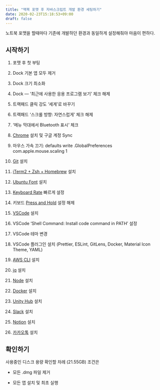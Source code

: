 ```yaml
---
title: "맥북 포맷 후 자바스크립트 개발 환경 세팅하기"
date: 2020-02-23T15:18:53+09:00
draft: false
---
```


노트북 포맷을 할때마다 기존에 개발하던 환경과 동일하게 설정해줘야 마음이 편하다.

## 시작하기

1. 포맷 후 첫 부팅

1. Dock 기본 앱 모두 제거

1. Dock 크기 최소화

1. Dock — ‘최근에 사용한 응용 프로그램 보기’ 체크 해제

1. 트랙패드 클릭 강도 ‘세게’로 바꾸기

1. 트랙패드 ‘스크롤 방향: 자연스럽게’ 체크 해제

1. ‘메뉴 막대에서 Bluetooth 표시’ 체크

1. [Chrome](https://www.google.com/chrome/) 설치 및 구글 계정 Sync

1. 마우스 가속 끄기: defaults write .GlobalPreferences com.apple.mouse.scaling 1

1. [Git](https://git-scm.com/) 설치

1. [iTerm2 + Zsh + Homebrew](https://beomi.github.io/2017/07/07/Beautify-ZSH/) 설치

1. [Ubuntu Font](https://design.ubuntu.com/font/) 설치

1. [Keyboard Rate](https://ksearch.wordpress.com/2017/06/20/increase-the-key-repeat-rate-in-os-x-sierra/) 빠르게 설정

1. 키보드 [Press and Hold](https://apple.stackexchange.com/questions/31947/how-to-disable-accentuated-char-suggestion-on-long-click-on-mac) 설정 해제

1. [VSCode](https://code.visualstudio.com/) 설치

1. VSCode ‘Shell Command: Install code command in PATH’ 설정

1. VSCode 테마 변경

1. VSCode 플러그인 설치 (Prettier, ESLint, GitLens, Docker, Material Icon Theme, YAML)

1. [AWS CLI](https://docs.aws.amazon.com/ko_kr/cli/latest/userguide/install-macos.html) 설치

1. [jq](https://stedolan.github.io/jq/download/) 설치

1. [Node](https://nodejs.org/ko/) 설치

1. [Docker](https://hub.docker.com/editions/community/docker-ce-desktop-mac) 설치

1. [Unity Hub](https://unity3d.com/kr/get-unity/download) 설치

1. [Slack](https://slack.com/intl/en-kr/downloads/mac) 설치

1. [Notion](https://www.notion.so/desktop) 설치

1. [카카오톡](https://www.kakaocorp.com/service/KakaoTalk) 설치

## 확인하기

사용중인 디스크 용량 확인할 차례 (21.55GB) 조건은

* 모든 .dmg 파일 제거

* 모든 앱 설치 및 최초 실행
